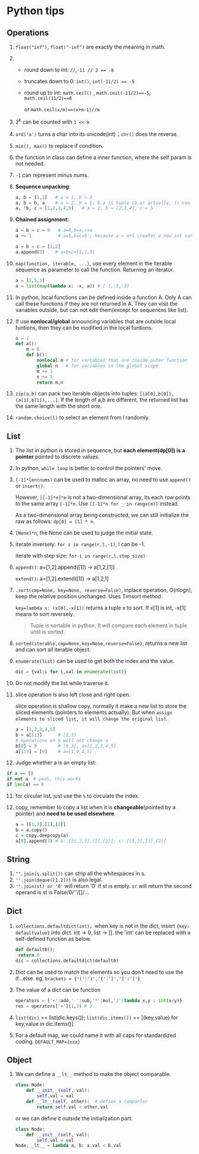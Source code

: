 # Python tips

## Operations

1. `float("inf")`, `float("-inf")` are exactly the meaning in math.

2. - round down to int: `//`,`-11 // 2 == -6`
   - truncates down to 0: `int()`, `int(-11/2) == -5`

   - round up to int: `math.ceil()` , `math.ceil(-11/2)==-5`, `math.ceil(11/2)==6`

     or `math.ceil(x/m)==(x+m-1)//m`

3. $2^k$ can be counted with `1 << k`

4. `ord('a')` turns a char into its unicode(int)；`chr()` does the reverse.

5. `min(), max()` to replace if condition.

6. the function in class can define a inner function, where the self param is not needed.

7. `-1` can represent minus nums.

8. **Sequence unpacking**:

   ```python
   a, b = [1,2]   # a = 1, b = 2
   a, b = b, a    # a = 2, b = 1; b,a is tuple (b,a) actually, () can be omitted
   a, *b, c = [1,2,3,4,5]   # a = 1, b = [2,3,4], c = 5
   ```

9. **Chained assignment:**

   ```python
   a = b = c = 0   # a=0,b=a,c=a
   a += 1          # a=1,b=c=0 ; because a = a+1 creates a new int variable a+1
   
   a = b = c = [1,2]
   a.append(3)    # a=b=c=[1,2,3]
   ```

10. `map(function, iterable, ...)`, use every element in the iterable sequence as parameter to call the function. Returning an iterator.

    ```python
    a = [1,5,3]
    a = list(map(lambda x: -x, a)) # [-1,-5,-3]
    ```

11. In python, local functions can be defined inside a function A. Only A can call these functions if they are not returned in A. They can visit the variables outside, but can not edit them(except for sequences like list).

12. If use **nonlocal/global** announcing variables that are outside local funtions, then they can be modified in the local funtions.

    ```python
    n = 1
    def a():
    	m = 0
    	def b():
    		nonlocal m # for variables that are inside outer function
    		global n   # for variables in the global scope
    		m += 1
            n += 1
    		return m,n
    ```

13. `zip(a,b)` can pack two iterable objects into tuples: `[(a[0],b[0]),(a[1],b[1]),...]`. If the length of a,b are different, the returned list has the same length with the short one.

14. `random.choice(l)` to select an element from l randomly.

## List

1. The list in python is stored in sequence, but **each element(dp[0]) is a pointer** pointed to discrete values.

2. In python, `while loop` is better to control the pointers' move. 

3. `[-1]*len(nums)` can be used to malloc an array, no need to use `append()` or `insert()`.

   However, `[[-1]*n]*m` is not a two-dimensional array, its each row points to the same array `[-1]*n`. Use `[[-1]*n for _ in range(m)]` instead.

   As a two-dimensional array being constructed, we can still initialize the raw as follows: `dp[0] = [1] * n`.

4. `[None]*n`, the None can be used to judge the initial state.

5. iterate inversely: `for i in range(r,l,-1)`, l can be -1.

   iterate with step size: `for i in range(r,l,step_size)`

6. `append()`: a=[1,2].append([1]) -> a[1,2,[1]]

   `extend()`: a=[1,2].extend([1]) -> a[1,2,1]

7. `.sort(cmp=None, key=None, reverse=False)`, inplace operation, O(nlogn), keep the relative position unchanged. Uses Timsort method.

   `key=lambda x: (x[0],-x[1])` returns a tuple x to sort. If x[1] is int, -x[1] means to sort reversely.

   > Tuple is sortable in python. It will compare each element in tuple until is sorted.

8. `sorted(iterable,cmp=None,key=None,reverse=False)`, returns a new list and can sort all iterable object.

9. `enumerate(list)` can be used to get both the index and the value.

   ```python
   dic = {val:i for i,val in enumerate(list)}
   ```

10. Do not modify the list while traverse it.

11. slice operation is also left close and right open.

    slice operation is shallow copy, normally it make a new list to store the sliced elements (pointers to elements actually). But when `assign elements to sliced list, it will change the original list`.

    ```python
    a = [1,2,3,4,5] 
    b = a[1:3]      # [2,3]
    # operations on b will not change a
    b[0] = 9        # [9,3], a=[1,2,3,4,5]
    a[1:3] = [9]    # a=[1,9,4,5]
    ```

    

12. Judge whether a is an empty list:

   ```python
   if a == []
   if not a  # yeah, this works
   if len(a) == 0
   ```

11. for circular list, just use the `%` to circulate the index.

12. copy, remember to copy a list when it is **changeable**(pointed by a pointer) and **need to be used elsewhere**.

    ```python
    a = [[1,2],[1],[2]]
    b = a.copy()
    c = copy.deepcopy(a)
    a[0].append(3) # b: [[1,2,3],[1],[2]]; c: [[1,2],[1],[2]]
    ```


## String

1. `"".join(s.split())` can strip all the whitespaces in s.
2. `''.join(deque([1,2]))` is also legal.
3. `''.join(st) or '0'` will return '0' if st is empty. `or` will return the second operand is st is False/0/''/[]/...

## Dict

1. `collections.defaultdict(int)`，when key is not in the dict, insert `{key: defaultvalue}` into dict. int -> 0, list -> []. the 'int' can be replaced with a self-defined function as below.

   ```python
   def default0():
   	return 0
   dic = collections.defaultdict(default0)
   ```

2. Dict can be used to match the elements so you don't need to use the if...else. eg, `brackets = {'(':')','{':'}','[':']'}`

3. The value of a dict can be function

   ```python
   operators = {'+':add,'-':sub,'*':mul,'/':lambda x,y : int(x/y)}
   res = operators['+'](1,2) # 3
   ```

4. `list(dic)` == list(dic.keys()); `list(dic.items())` == [(key,value) for key,value in dic.items()]

5. For a default map, we could name it with all caps for standardized coding. `DEFAULT_MAP={xxx}`

## Object

1. We can define a `__lt__` method to make the object comparable.

   ```python
   class Node:
       def __init__(self, val):
           self.val = val
       def __lt__(self, other):  # define a comparler
           return self.val < other.val
   ```

   or we can define it outside the initialization part.

   ```python
   class Node:
       def __init__(self, val):
           self.val = val
   Node.__lt__ = lambda a, b: a.val < b.val
   ```

   
